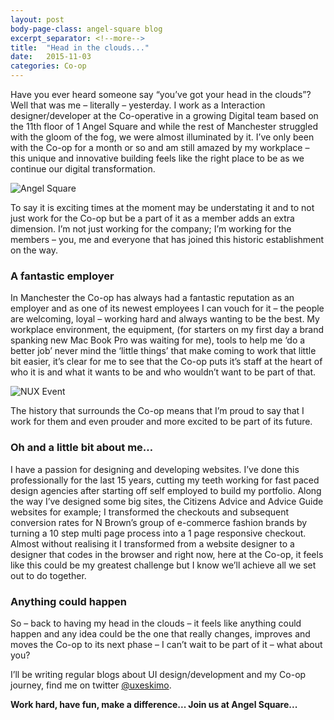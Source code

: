 ```yaml
---
layout: post
body-page-class: angel-square blog
excerpt_separator: <!--more-->
title:  "Head in the clouds..."
date:   2015-11-03
categories: Co-op
---
```


<p>Have you ever heard someone say “you’ve got your head in the clouds”?  Well that was me – literally – yesterday.  I work as a Interaction designer/developer at the Co-operative in a growing Digital team based on the 11th floor of 1 Angel Square and while the rest of Manchester struggled with the gloom of the fog, we were almost illuminated by it. <!--more--> I’ve only been with the Co-op for a month or so and am still amazed by my workplace – this unique and innovative building feels like the right place to be as we continue our digital transformation.</p>

<img src="http://s3-eu-west-1.amazonaws.com/eskimo/angel-square.jpg" alt="Angel Square" />

<p>To say it is exciting times at the moment may be understating it and to not just work for the Co-op but be a part of it as a member adds an extra dimension.  I’m not just working for the company; I’m working for the members – you, me and everyone that has joined this historic establishment on the way.</p>

<h3>A fantastic employer</h3>

<p>In Manchester the Co-op has always had a fantastic reputation as an employer and as one of its newest employees I can vouch for it – the people are welcoming, loyal – working hard and always wanting to be the best.  My workplace environment, the equipment, (for starters on my first day a brand spanking new Mac Book Pro was waiting for me), tools to help me ‘do a better job’ never mind the ‘little things’ that make coming to work that little bit easier, it’s clear for me to see that the Co-op puts it’s staff at the heart of who it is and what it wants to be and who wouldn’t want to be part of that.</p>

<img src="http://s3-eu-west-1.amazonaws.com/eskimo/nux.jpg" alt="NUX Event" />

<p>The history that surrounds the Co-op means that I’m proud to say that I work for them and even prouder and more excited to be part of its future.</p>

<h3>Oh and a little bit about me…</h3>

<p>I have a passion for designing and developing websites.  I’ve done this professionally for the last 15 years, cutting my teeth working for fast paced design agencies after starting off self employed to build my portfolio.  Along the way I’ve designed some big sites, the Citizens Advice and Advice Guide websites for example; I transformed the checkouts and subsequent conversion rates for N Brown’s group of e-commerce fashion brands by turning a 10 step multi page process into a 1 page responsive checkout.  Almost without realising it I transformed from a website designer to a designer that codes in the browser and right now, here at the Co-op, it feels like this could be my greatest challenge but I know we’ll achieve all we set out to do together.</p>

<h3>Anything could happen</h3>

<p>So – back to having my head in the clouds – it feels like anything could happen and any idea could be the one that really changes, improves and moves the Co-op to its next phase – I can’t wait to be part of it – what about you?</p>

<p>I’ll be writing regular blogs about UI design/development and my Co-op journey, find me on twitter <a href="https://twitter.com/uxeskimo">@uxeskimo</a>.</p>

<p><strong>Work hard, have fun, make a difference...  Join us at Angel Square...</strong></p>
